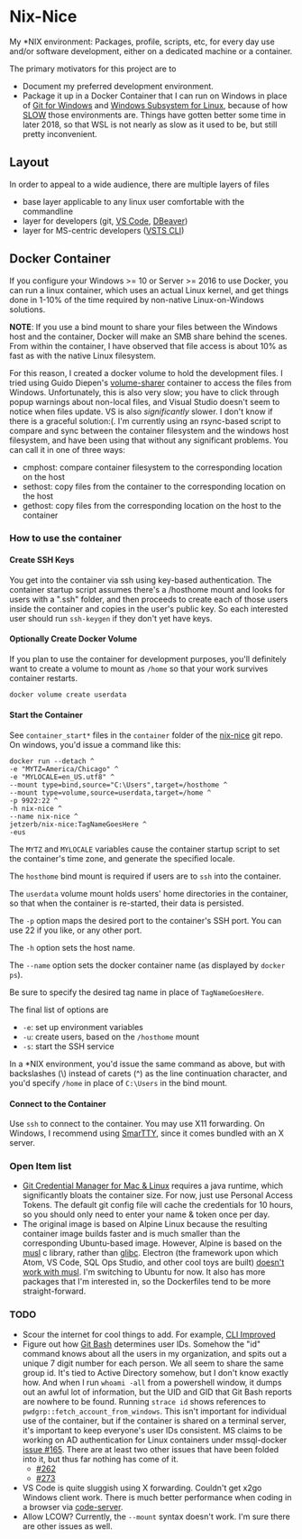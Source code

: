 # Nix-Nice
My \*NIX environment: Packages, profile, scripts, etc, for every day use
and/or software development, either on a dedicated machine or a container.

The primary motivators for this project are to
- Document my preferred development environment.
- Package it up in a Docker Container that I can run on Windows in place
  of [Git for Windows](https://gitforwindows.org/) and [Windows
  Subsystem for
  Linux](https://docs.microsoft.com/en-us/windows/wsl/about), because of
  how [SLOW](https://rufflewind.com/2014-08-23/windows-bash-slow)
  those environments are.  Things have gotten better some time in later
  2018, so that WSL is not nearly as slow as it used to be, but still
  pretty inconvenient.

## Layout
In order to appeal to a wide audience, there are multiple layers of
files
- base layer applicable to any linux user comfortable with the commandline
- layer for developers (git, [VS Code](https://code.visualstudio.com/),
  [DBeaver](https://dbeaver.io/))
- layer for MS-centric developers ([VSTS
  CLI](https://docs.microsoft.com/en-us/cli/vsts/overview?view=vsts-cli-latest))

## Docker Container
If you configure your Windows >= 10 or Server >= 2016 to use Docker,
you can run a linux container, which uses an actual Linux kernel, and get
things done in 1-10% of the time required by non-native Linux-on-Windows
solutions.

**NOTE**: If you use a bind mount to share your files between the
Windows host and the container, Docker will make an SMB share behind the
scenes.  From within the container, I have observed that file access is
about 10% as fast as with the native Linux filesystem.

For this reason, I created a docker volume to hold the development
files. I tried using Guido Diepen's
[volume-sharer](https://github.com/gdiepen/volume-sharer)
container to access the files from Windows.  Unfortunately, this is also
very slow; you have to click through popup warnings about non-local files,
and Visual Studio doesn't seem to notice when files update.  VS is also
*significantly* slower.  I don't know if there is a graceful solution:(.
I'm currently using an rsync-based script to compare and sync between the
container filesystem and the windows host filesystem, and have been using
that without any significant problems. You can call it in one of three
ways:
- cmphost: compare container filesystem to the corresponding location
  on the host
- sethost: copy files from the container to the corresponding location
  on the host
- gethost: copy files from the corresponding location on the host to
  the container

### How to use the container
#### Create SSH Keys
You get into the container via ssh using key-based authentication.
The container startup script assumes there's a /hosthome mount and looks
for users with a ".ssh" folder, and then proceeds to create each of those
users inside the container and copies in the user's public key. So each
interested user should run `ssh-keygen` if they don't yet have keys.
#### Optionally Create Docker Volume
If you plan to use the container for development purposes, you'll
definitely want to create a volume to mount as `/home` so that your work
survives container restarts.

```sh
docker volume create userdata
```

#### Start the Container
See `container_start*` files in the `container` folder of the
[nix-nice](https://github.com/jetzerb/nix-nice) git repo.  On windows,
you'd issue a command like this:
```dos
docker run --detach ^
-e "MYTZ=America/Chicago" ^
-e "MYLOCALE=en_US.utf8" ^
--mount type=bind,source="C:\Users",target=/hosthome ^
--mount type=volume,source=userdata,target=/home ^
-p 9922:22 ^
-h nix-nice ^
--name nix-nice ^
jetzerb/nix-nice:TagNameGoesHere ^
-eus
```

The `MYTZ` and `MYLOCALE` variables cause the container startup script
to set the container's time zone, and generate the specified locale.

The `hosthome` bind mount is required if users are to `ssh` into the
container.

The `userdata` volume mount holds users' home directories in the
container, so that when the container is re-started, their data is
persisted.

The `-p` option maps the desired port to the container's SSH port.
You can use 22 if you like, or any other port.

The `-h` option sets the host name.

The `--name` option sets the docker container name (as displayed by
`docker ps`).

Be sure to specify the desired tag name in place of `TagNameGoesHere`.

The final list of options are
- `-e`: set up environment variables
- `-u`: create users, based on the `/hosthome` mount
- `-s`: start the SSH service


In a \*NIX environment, you'd issue the same command as above, but with
backslashes (\\) instead of carets (^) as the line continuation character,
and you'd specify `/home` in place of `C:\Users` in the bind mount.

#### Connect to the Container
Use `ssh` to connect to the container.  You may use X11 forwarding.
On Windows, I recommend using [SmarTTY](http://sysprogs.com/SmarTTY/),
since it comes bundled with an X server.


### Open Item list
- [Git Credential Manager for Mac & Linux](https://github.com/Microsoft/Git-Credential-Manager-for-Mac-and-Linux)
  requires a java runtime, which significantly bloats the container size.
  For now, just use Personal Access Tokens.  The default git config file
  will cache the credentials for 10 hours, so you should only need to
  enter your name & token once per day.
- The original image is based on Alpine Linux because the resulting container
  image builds faster and is much smaller than the corresponding Ubuntu-based
  image.  However, Alpine is based on the [musl](https://www.musl-libc.org/)
  c library, rather than [glibc](https://www.gnu.org/software/libc/).
  Electron (the framework upon which Atom, VS Code, SQL Ops Studio, and
  other cool toys are built) [doesn't work with
  musl](https://github.com/electron/electron/issues/9662).
  I'm switching to Ubuntu for now.  It also has more packages that I'm
  interested in, so the Dockerfiles tend to be more straight-forward.

### TODO
- Scour the internet for cool things to add.  For example, [CLI
  Improved](https://news.ycombinator.com/item?id=17874718)
- Figure out how [Git Bash](https://git-scm.com/) determines user IDs.
  Somehow the "id" command knows about all the users in my organization,
  and spits out a unique 7 digit number for each person.  We all seem to
  share the same group id.  It's tied to Active Directory somehow, but I
  don't know exactly how.  And when I run ```whoami -all``` from a
  powershell window, it dumps out an awful lot of information, but the
  UID and GID that Git Bash reports are nowhere to be found.
  Running ```strace id``` shows references to
  ```pwdgrp::fetch_account_from_windows```. This isn't important for
  individual use of the container, but if the container is shared on a
  terminal server, it's important to keep everyone's user IDs consistent.
  MS claims to be working on AD authentication for Linux containers
  under mssql-docker [issue #165](https://github.com/Microsoft/mssql-docker/issues/165).
  There are at least two other issues that have been folded into it, but
  thus far nothing has come of it.
  - [#262](https://github.com/Microsoft/mssql-docker/issues/262)
  - [#273](https://github.com/Microsoft/mssql-docker/issues/273)
- VS Code is quite sluggish using X forwarding.  Couldn't get x2go Windows
  client work.  There is much better performance when coding in a browser
  via [code-server](https://github.com/cdr/code-server).
- Allow LCOW?  Currently, the `--mount` syntax doesn't work.  I'm sure
  there are other issues as well.
